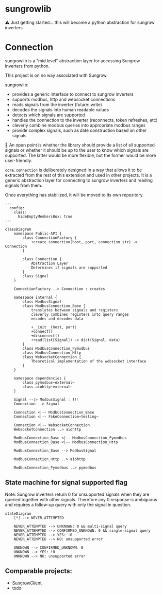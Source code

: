# sungrowlib
:warning: Just getting started... this will become a python abstraction for sungrow inverters


# Connection

sungrowlib is a "mid level" abstraction layer for accessing Sungrow inverters from python.

This project is on no way associated with Sungrow.

sungrowlib:
* provides a generic interface to connect to sungrow inverters
* supports modbus, http and websocket connections
* reads signals from the inverter (future: write)
* decodes the signals into human readable values
* detects which signals are supported
* handles the connection to the inverter (reconnects, token refreshes, etc)
* cleverly combine modbus queries into appropriate modbus ranges
* provide complex signals, such as date construction based on other signals

:construction: An open point is whether the library should provide a list of all supported signals or whether it should be up to the user to know which signals are supported. The latter would be more flexible, but the former would be more user-friendly.


`core.connection` is deliberately designed in a way that allows it to be extracted from the rest of this extension and used in other projects. It is a generic abstraction layer for connecting to sungrow inverters and reading signals from them.

Once everything has stabilized, it will be moved to its own repository.



```mermaid
---
  config:
    class:
      hideEmptyMembersBox: true
---

classDiagram
    namespace Public-API {
        class ConnectionFactory {
            +create_connection(host, port, connection_str) -> Connection
        }

        class Connection {
            Abstraction Layer
            Determines if signals are supported
        }
        class Signal
    }

    ConnectionFactory ..> Connection : creates

    namespace internal {
        class ModbusSignal
        class ModbusConnection_Base {
            translates between signals and registers
            cleverly combines registers into query ranges
            encodes and decodes data

            +__init__(host, port)
            +connect()
            +disconnect()
            +read(list[Signal]) -> dict(Signal, data)
        }
        class ModbusConnection_Pymodbus
        class ModbusConnection_Http
        class WebsocketConnection {
            Theoretical implementation of the websocket interface
        }
    }

    namespace dependencies {
        class pymodbus~external~
        class aiohttp~external~
    }

    Signal --|> ModbusSignal : !!!
    Connection --> Signal

    Connection <|-- ModbusConnection_Base
    Connection <|-- FakeConnection~testing~

    Connection <|-- WebsocketConnection
    WebsocketConnection ..> aiohttp

    ModbusConnection_Base <|-- ModbusConnection_Pymodbus
    ModbusConnection_Base <|-- ModbusConnection_Http

    ModbusConnection_Base --> ModbusSignal

    ModbusConnection_Http ..> aiohttp

    ModbusConnection_Pymodbus ..> pymodbus
```

## State machine for signal supported flag

Note: Sungrow inverters return 0 for unsupported signals when they are queried together with other signals. Therefore any 0 response is ambiguous and requires a follow-up query with only the signal in question.

```mermaid
stateDiagram
    [*] --> NEVER_ATTEMPTED

    NEVER_ATTEMPTED --> UNKNOWN: 0 && multi-signal query
    NEVER_ATTEMPTED --> CONFIRMED_UNKNOWN: 0 && single-signal query
    NEVER_ATTEMPTED --> YES: !0
    NEVER_ATTEMPTED --> NO: unsupported error

    UNKNOWN --> CONFIRMED_UNKNOWN: 0
    UNKNOWN --> YES: !0
    UNKNOWN --> NO: unsupported error
```

## Comparable projects:
* [SungrowClient](https://github.com/bohdan-s/SungrowClient)
* todo

